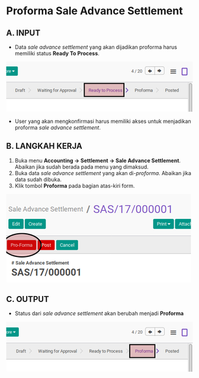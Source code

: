 # Proforma Sale Advance Settlement

## A. INPUT

* Data *sale advance settlement* yang akan dijadikan proforma harus memiliki status **Ready To Process**.

![](../../img/sale-advance-settlement/status-ready-to-process.png)

* User yang akan mengkonfirmasi harus memiliki akses untuk menjadikan proforma *sale advance settlement*.

## B. LANGKAH KERJA

1. Buka menu **Accounting -> Settlement -> Sale Advance Settlement**. Abaikan jika sudah berada pada menu yang dimaksud.
2. Buka data *sale advance settlement* yang akan di-*proforma*. Abaikan jika data sudah dibuka.
3. Klik tombol **Proforma** pada bagian atas-kiri form.

![](../../img/sale-advance-settlement/tombol-proforma.png)

## C. OUTPUT

* Status dari *sale advance settlement* akan berubah menjadi **Proforma**

![](../../img/sale-advance-settlement/status-proforma.png)
